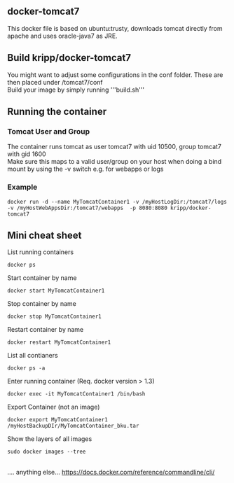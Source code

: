 ## docker-tomcat7
This docker file is based on ubuntu:trusty, downloads tomcat directly from apache and uses oracle-java7 as JRE.

## Build kripp/docker-tomcat7

You might want to adjust some configurations in the conf folder. These are then placed under /tomcat7/conf <br>
Build your image by simply running  '''build.sh'''

## Running the container

### Tomcat User and Group
The container runs tomcat as user tomcat7 with uid 10500, group tomcat7 with gid 1600<br>
Make sure this maps to a valid user/group on your host when doing a bind mount by using the -v switch e.g. for webapps or logs

### Example 

```
docker run -d --name MyTomcatContainer1 -v /myHostLogDir:/tomcat7/logs -v /myHostWebAppsDir:/tomcat7/webapps  -p 8080:8080 kripp/docker-tomcat7
```

## Mini cheat sheet

List running containers
```
docker ps
```
Start container by name
```
docker start MyTomcatContainer1
```

Stop container by name
```
docker stop MyTomcatContainer1
```

Restart container by name
```
docker restart MyTomcatContainer1
```
List all contianers
```
docker ps -a
```

Enter running container (Req. docker version > 1.3)
```
docker exec -it MyTomcatContainer1 /bin/bash
```

Export Container (not an image) 

```
docker export MyTomcatContainer1 /myHostBackupDIr/MyTomcatContainer_bku.tar
```

Show the layers of all images
```
sudo docker images --tree
```

<br>.... anything else... https://docs.docker.com/reference/commandline/cli/ 
